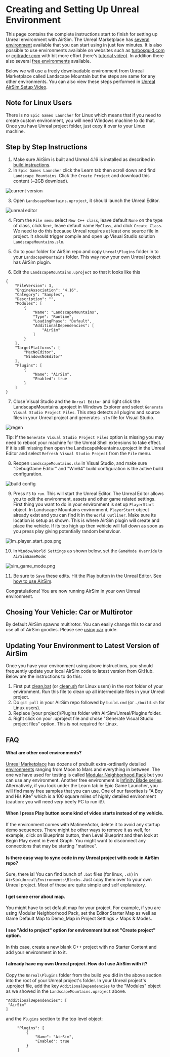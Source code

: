 # Creating and Setting Up Unreal Environment
This page contains the complete instructions start to finish for setting up Unreal environment with AirSim. The Unreal Marketplace has [several environment](https://www.unrealengine.com/marketplace/content-cat/assets/environments) available that you can start using in just few minutes. It is also possible to use environments available on websites such as [turbosquid.com](https://www.turbosquid.com/) or [cgitrader.com](https://www.cgtrader.com/) with bit more effort (here's [tutorial video](https://www.youtube.com/watch?v=y09VbdQWvQY&feature)). In addition there also several [free environments](https://github.com/Microsoft/AirSim/issues/424) available.

Below we will use a freely downloadable environment from Unreal Marketplace called Landscape Mountain but the steps are same for any other environments. You can also view these steps performed in [Unreal AirSim Setup Video](https://youtu.be/1oY8Qu5maQQ).

## Note for Linux Users
There is no `Epic Games Launcher` for Linux which means that if you need to create custom environment, you will need Windows machine to do that. Once you have Unreal project folder, just copy it over to your Linux machine. 

## Step by Step Instructions

1. Make sure AirSim is built and Unreal 4.16 is installed as described in [build instructions](build_windows.md).
2. In `Epic Games Launcher` click the Learn tab then scroll down and find `Landscape Mountains`. Click the `Create Project` and download this content (~2GB download).

![current version](images/landscape_mountains.png)

3. Open `LandscapeMountains.uproject`, it should launch the Unreal Editor.

![unreal editor](images/unreal_editor.png)

4. From the `File menu` select `New C++ class`, leave default `None` on the type of class, click `Next`, leave default name `MyClass`, and click `Create Class`. We need to do this because Unreal requires at least one source file in project. It should trigger compile and open up Visual Studio solution `LandscapeMountains.sln`.

5. Go to your folder for AirSim repo and copy `Unreal\Plugins` folder in to your `LandscapeMountains` folder. This way now your own Unreal project has AirSim plugin.

6. Edit the `LandscapeMountains.uproject` so that it looks like this

```
{
	"FileVersion": 3,
	"EngineAssociation": "4.16",
	"Category": "Samples",
	"Description": "",
	"Modules": [
		{
			"Name": "LandscapeMountains",
			"Type": "Runtime",
			"LoadingPhase": "Default",
			"AdditionalDependencies": [
				"AirSim"
			]
		}
	],
	"TargetPlatforms": [
		"MacNoEditor",
		"WindowsNoEditor"
	],
	"Plugins": [
		{
			"Name": "AirSim",
			"Enabled": true
		}
	]
}
```

7. Close Visual Studio and the  `Unreal Editor` and right click the LandscapeMountains.uproject in Windows Explorer and select `Generate Visual Studio Project Files`.  This step detects all plugins and source files in your Unreal project and generates `.sln` file for Visual Studio.

![regen](images/regen_sln.png)

Tip: If the `Generate Visual Studio Project Files` option is missing you may need to reboot your machine for the Unreal Shell extensions to take effect.  If it is still missing then open the LandscapeMountains.uproject in the Unreal Editor and select `Refresh Visual Studio Project` from the `File` menu.

8. Reopen `LandscapeMountains.sln` in Visual Studio, and make sure "DebugGame Editor" and "Win64" build configuration is the active build configuration.

![build config](images/vsbuild_config.png)

9. Press `F5` to `run`. This will start the Unreal Editor. The Unreal Editor allows you to edit the environment, assets and other game related settings. First thing you want to do in your environment is set up `PlayerStart` object. In Landscape Mountains environment, `PlayerStart` object already exist and you can find it in the `World Outliner`. Make sure its location is setup as shown. This is where AirSim plugin will create and place the vehicle. If its too high up then vehicle will fall down as soon as you press play giving potentially random behaviour.

![lm_player_start_pos.png](images/lm_player_start_pos.png)

10. In `Window/World Settings` as shown below, set the `GameMode Override` to `AirSimGameMode`:

![sim_game_mode.png](images/sim_game_mode.png)

11. Be sure to `Save` these edits. Hit the Play button in the Unreal Editor. See [how to use AirSim](https://github.com/Microsoft/AirSim/#how-to-use-it).

Congratulations! You are now running AirSim in your own Unreal environment.

## Chosing Your Vehicle: Car or Multirotor
By default AirSim spawns multirotor. You can easily change this to car and use all of AirSim goodies. Please see [using car](using_car.md) guide.

## Updating Your Environment to Latest Version of AirSim
Once you have your environment using above instructions, you should frequently update your local AirSim code to latest version from GitHub. Below are the instructions to do this:

1. First put [clean.bat](https://github.com/Microsoft/AirSim/blob/master/Unreal/Environments/Blocks/clean.bat) (or [clean.sh](https://github.com/Microsoft/AirSim/blob/master/Unreal/Environments/Blocks/clean.sh) for Linux users) in the root folder of your environment. Run this file to clean up all intermediate files in your Unreal project.
2. Do `git pull` in your AirSim repo followed by `build.cmd` (or `./build.sh` for Linux users).
3. Replace [your project]/Plugins folder with AirSim/Unreal/Plugins folder.
4. Right click on your .uproject file and chose "Generate Visual Studio project files" option. This is not required for Linux.

## FAQ

#### What are other cool environments?
[Unreal Marketplace](https://www.unrealengine.com/marketplace) has dozens of prebuilt extra-ordinarily detailed [environments](https://www.unrealengine.com/marketplace/content-cat/assets/environments) ranging from Moon to Mars and everything in between. The one we have used for testing is called [Modular Neighborhood Pack](https://www.unrealengine.com/marketplace/modular-neighborhood-pack) 
but you can use any environment. Another free environment is [Infinity Blade series](https://www.unrealengine.com/marketplace/infinity-blade-plain-lands). Alternatively, if you look under the Learn tab in Epic Game Launcher, you will find many free samples that you can use. One of our favorites is "A Boy and His Kite" which is a 100 square miles of highly detailed environment (caution: you will need *very* beefy PC to run it!).

#### When I press Play button some kind of video starts instead of my vehicle.
If the environment comes with MatineeActor, delete it to avoid any startup demo sequences. There might be other ways to remove it as well, for example, click on Blueprints button, then Level Blueprint and then look at Begin Play event in Event Graph. You might want to disconnect any connections that may be starting "matinee".

#### Is there easy way to sync code in my Unreal project with code in AirSim repo?
Sure, there is! You can find bunch of `.bat` files (for linux, `.sh`) in `AirSim\Unreal\Environments\Blocks`. Just copy them over to your own Unreal project. Most of these are quite simple and self explanatory.

#### I get some error about map.
You might have to set default map for your project. For example, if you are using Modular Neighborhood Pack, set the Editor Starter Map as well as Game Default Map to Demo_Map in Project Settings > Maps & Modes.

#### I see "Add to project" option for environment but not "Create project" option.
In this case, create a new blank C++ project with no Starter Content and add your environment in to it.

#### I already have my own Unreal project. How do I use AirSim with it?
Copy the `Unreal\Plugins` folder from the build you did in the above section into the root of your Unreal project's folder. In your Unreal project's .uproject file, add the key `AdditionalDependencies` to the "Modules" object
as we showed in the `LandscapeMountains.uproject` above.
   ```
"AdditionalDependencies": [
    "AirSim"
]
   ```                
and the `Plugins` section to the top level object:
   ```
        "Plugins": [
            {
                "Name": "AirSim",
                "Enabled": true
            }
        ]      
  ```


